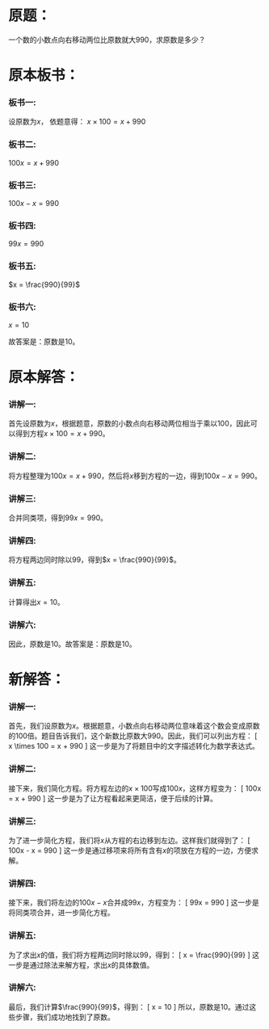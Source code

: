 # 原题：
一个数的小数点向右移动两位比原数就大990，求原数是多少？

# 原本板书：
### 板书一:
设原数为$x$，
依题意得：
$x \times 100 = x + 990$

### 板书二:
$100x = x + 990$

### 板书三:
$100x - x = 990$

### 板书四:
$99x = 990$

### 板书五:
$x = \frac{990}{99}$

### 板书六:
$x = 10$

故答案是：原数是10。



# 原本解答：
### 讲解一:
首先设原数为$x$，根据题意，原数的小数点向右移动两位相当于乘以100，因此可以得到方程$x \times 100 = x + 990$。

### 讲解二:
将方程整理为$100x = x + 990$，然后将$x$移到方程的一边，得到$100x - x = 990$。

### 讲解三:
合并同类项，得到$99x = 990$。

### 讲解四:
将方程两边同时除以99，得到$x = \frac{990}{99}$。

### 讲解五:
计算得出$x = 10$。

### 讲解六:
因此，原数是10。故答案是：原数是10。

# 新解答：
### 讲解一:
首先，我们设原数为$x$。根据题意，小数点向右移动两位意味着这个数会变成原数的100倍。题目告诉我们，这个新数比原数大990。因此，我们可以列出方程：
\[ x \times 100 = x + 990 \]
这一步是为了将题目中的文字描述转化为数学表达式。

### 讲解二:
接下来，我们简化方程。将方程左边的$x \times 100$写成$100x$，这样方程变为：
\[ 100x = x + 990 \]
这一步是为了让方程看起来更简洁，便于后续的计算。

### 讲解三:
为了进一步简化方程，我们将$x$从方程的右边移到左边。这样我们就得到了：
\[ 100x - x = 990 \]
这一步是通过移项来将所有含有$x$的项放在方程的一边，方便求解。

### 讲解四:
接下来，我们将左边的$100x - x$合并成$99x$，方程变为：
\[ 99x = 990 \]
这一步是将同类项合并，进一步简化方程。

### 讲解五:
为了求出$x$的值，我们将方程两边同时除以99，得到：
\[ x = \frac{990}{99} \]
这一步是通过除法来解方程，求出$x$的具体数值。

### 讲解六:
最后，我们计算$\frac{990}{99}$，得到：
\[ x = 10 \]
所以，原数是10。通过这些步骤，我们成功地找到了原数。

